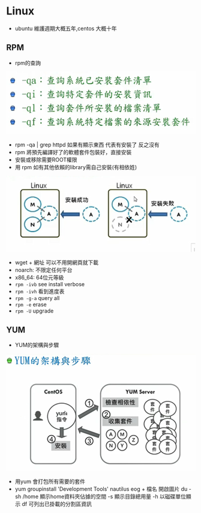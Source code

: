 # Linux
* ubuntu 維護週期大概五年,centos 大概十年
## RPM
* rpm的查詢

![PICTIRE](https://github.com/victor0520/Linux2/blob/main/bitmap/0927-1.png)

* rpm -qa | grep httpd 如果有顯示東西 代表有安裝了 反之沒有
* rpm 將預先編譯好了的軟體套件包裝好，直接安裝
* 安裝或移除需要ROOT權限
* 用 rpm 如有其他依賴的library需自己安裝(有相依姓)

![PICTIRE](https://github.com/victor0520/Linux2/blob/main/bitmap/0927-2.png)

* wget + 網址  可以不用開網頁就下載
* noarch: 不限定任何平台
* x86_64: 64位元等級
* `rpm -ivb`  see install verbose
* `rpm -ivh`  看到進度表
* `rpm -g-a` query all
* `rpm -e` erase
* `rpm -U` upgrade

## YUM
* YUM的架構與步驟

![PICTIRE](https://github.com/victor0520/Linux2/blob/main/bitmap/0927-3.png)

* 用yum 會打包所有需要的套件
* yum groupinstall 'Development Tools'
nautilus
eog + 檔名 開啟圖片
du -sh /home 顯示home資料夾佔據的空間 -s 顯示目錄總用量 -h 以磁碟單位顯示
df 可列出已掛載的分割區資訊